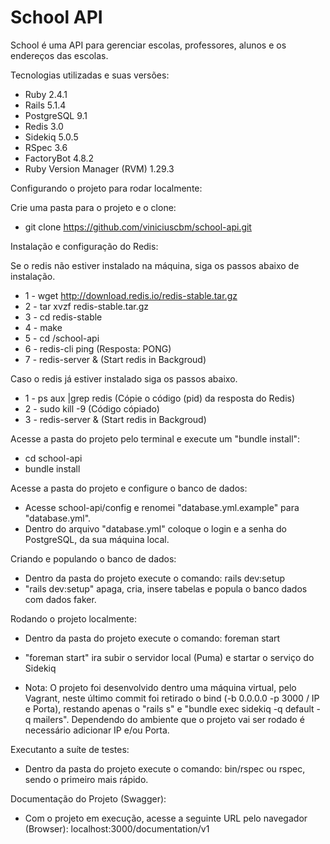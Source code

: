 # School API

School é uma API para gerenciar escolas, professores, alunos e os endereços das escolas.

Tecnologias utilizadas e suas versões:

* Ruby 2.4.1
* Rails 5.1.4
* PostgreSQL 9.1
* Redis 3.0
* Sidekiq 5.0.5
* RSpec 3.6
* FactoryBot 4.8.2
* Ruby Version Manager (RVM) 1.29.3

Configurando o projeto para rodar localmente:

Crie uma pasta para o projeto e o clone:

  * git clone https://github.com/viniciuscbm/school-api.git

Instalação e configuração do Redis:

  Se o redis não estiver instalado na máquina, siga os passos abaixo de instalação.

  * 1 - wget http://download.redis.io/redis-stable.tar.gz
  * 2 - tar xvzf redis-stable.tar.gz
  * 3 - cd redis-stable
  * 4 - make
  * 5 - cd /school-api
  * 6 - redis-cli ping (Resposta: PONG)
  * 7 - redis-server & (Start redis in Backgroud)

  Caso o redis já estiver instalado siga os passos abaixo.

  * 1 - ps aux |grep redis (Cópie o código (pid) da resposta do Redis)
  * 2 - sudo kill -9 (Código cópiado)
  * 3 - redis-server & (Start redis in Backgroud)

Acesse a pasta do projeto pelo terminal e execute um "bundle install":

  * cd school-api
  * bundle install

Acesse a pasta do projeto e configure o banco de dados:

  * Acesse school-api/config e renomei "database.yml.example" para "database.yml".
  * Dentro do arquivo "database.yml" coloque o login e a senha do PostgreSQL, da sua máquina local.

Criando e populando o banco de dados:

  * Dentro da pasta do projeto execute o comando: rails dev:setup
  * "rails dev:setup" apaga, cria, insere tabelas e popula o banco dados com dados faker.

Rodando o projeto localmente:

  * Dentro da pasta do projeto execute o comando: foreman start
  * "foreman start" ira subir o servidor local (Puma) e startar o serviço do Sidekiq

  * Nota: O projeto foi desenvolvido dentro uma máquina virtual, pelo Vagrant, neste último commit foi retirado o bind (-b 0.0.0.0 -p 3000 / IP e Porta), restando apenas o "rails s" e "bundle exec sidekiq -q default -q mailers". Dependendo do ambiente que o projeto vai ser rodado é necessário adicionar IP e/ou Porta.

Executanto a suíte de testes:

  * Dentro da pasta do projeto execute o comando: bin/rspec ou rspec, sendo o primeiro mais rápido.

Documentação do Projeto (Swagger):

  * Com o projeto em execução, acesse a seguinte URL pelo navegador (Browser): localhost:3000/documentation/v1
